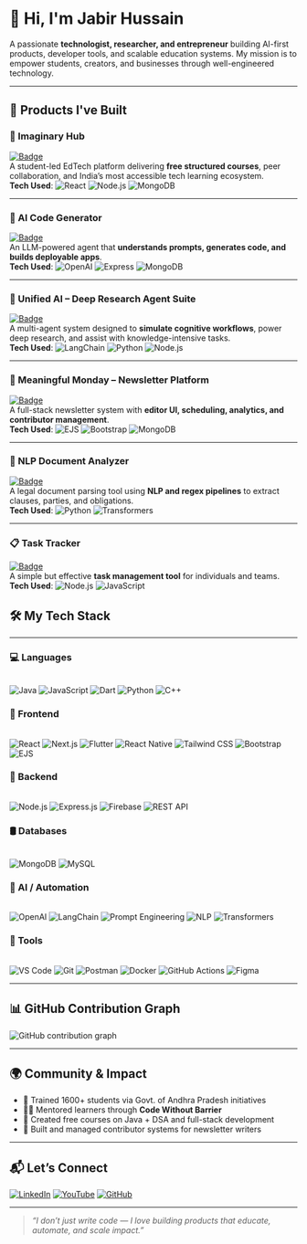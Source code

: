 # 👋 Hi, I'm Jabir Hussain

A passionate **technologist, researcher, and entrepreneur** building AI-first products, developer tools, and scalable education systems. My mission is to empower students, creators, and businesses through well-engineered technology.

---

## 🚀 Products I've Built

### 🧠 Imaginary Hub  
[![Badge](https://img.shields.io/badge/Imaginary_Hub-Education-blue?style=flat-square&logo=academia&logoColor=white)](https://www.youtube.com/@ImaginaryHub)  
A student-led EdTech platform delivering **free structured courses**, peer collaboration, and India’s most accessible tech learning ecosystem.  
**Tech Used**: ![React](https://img.shields.io/badge/-React-61DAFB?style=flat&logo=react&logoColor=white) ![Node.js](https://img.shields.io/badge/-Node.js-339933?style=flat&logo=nodedotjs&logoColor=white) ![MongoDB](https://img.shields.io/badge/-MongoDB-4EA94B?style=flat&logo=mongodb&logoColor=white)

---

### 🤖 AI Code Generator  
[![Badge](https://img.shields.io/badge/AI_Code_Generator-Automated_Coding-orange?style=flat-square&logo=openai&logoColor=white)](https://github.com/thejabirhussain)  
An LLM-powered agent that **understands prompts, generates code, and builds deployable apps**.  
**Tech Used**: ![OpenAI](https://img.shields.io/badge/-OpenAI-412991?style=flat&logo=openai&logoColor=white) ![Express](https://img.shields.io/badge/-Express-black?style=flat&logo=express&logoColor=white) ![MongoDB](https://img.shields.io/badge/-MongoDB-4EA94B?style=flat&logo=mongodb&logoColor=white)

---

### 🧠 Unified AI – Deep Research Agent Suite  
[![Badge](https://img.shields.io/badge/Unified_AI_AgentSuite-Research_Automation-9cf?style=flat-square&logo=ai&logoColor=black)](https://github.com/thejabirhussain)  
A multi-agent system designed to **simulate cognitive workflows**, power deep research, and assist with knowledge-intensive tasks.  
**Tech Used**: ![LangChain](https://img.shields.io/badge/-LangChain-4B8BBE?style=flat&logo=chainlink&logoColor=white) ![Python](https://img.shields.io/badge/-Python-3776AB?style=flat&logo=python&logoColor=white) ![Node.js](https://img.shields.io/badge/-Node.js-339933?style=flat&logo=nodedotjs&logoColor=white)

---

### 📰 Meaningful Monday – Newsletter Platform  
[![Badge](https://img.shields.io/badge/Meaningful_Monday-Tech_Insights-success?style=flat-square&logo=gmail&logoColor=white)](https://github.com/thejabirhussain)  
A full-stack newsletter system with **editor UI, scheduling, analytics, and contributor management**.  
**Tech Used**: ![EJS](https://img.shields.io/badge/-EJS-3178C6?style=flat&logo=ejs&logoColor=white) ![Bootstrap](https://img.shields.io/badge/-Bootstrap-7952B3?style=flat&logo=bootstrap&logoColor=white) ![MongoDB](https://img.shields.io/badge/-MongoDB-4EA94B?style=flat&logo=mongodb&logoColor=white)

---

### 📄 NLP Document Analyzer  
[![Badge](https://img.shields.io/badge/Document_Analyzer-Legal_NLP-ff69b4?style=flat-square&logo=python&logoColor=white)](https://github.com/thejabirhussain)  
A legal document parsing tool using **NLP and regex pipelines** to extract clauses, parties, and obligations.  
**Tech Used**: ![Python](https://img.shields.io/badge/-Python-3776AB?style=flat&logo=python&logoColor=white) ![Transformers](https://img.shields.io/badge/-Transformers-FF9900?style=flat&logo=huggingface&logoColor=white)

---

### 📋 Task Tracker  
[![Badge](https://img.shields.io/badge/Task_Tracker-Productivity_App-00bfff?style=flat-square&logo=todoist&logoColor=white)](https://github.com/thejabirhussain)  
A simple but effective **task management tool** for individuals and teams.  
**Tech Used**: ![Node.js](https://img.shields.io/badge/-Node.js-339933?style=flat&logo=nodedotjs&logoColor=white) ![JavaScript](https://img.shields.io/badge/-JavaScript-F7DF1E?style=flat&logo=javascript&logoColor=black)

## 🛠️ My Tech Stack

---

### 💻 Languages  
&nbsp;  
![Java](https://img.shields.io/badge/Java-ED8B00?style=for-the-badge&logo=java&logoColor=white)
![JavaScript](https://img.shields.io/badge/JavaScript-F7DF1E?style=for-the-badge&logo=javascript&logoColor=black)
![Dart](https://img.shields.io/badge/Dart-0175C2?style=for-the-badge&logo=dart&logoColor=white)
![Python](https://img.shields.io/badge/Python-3776AB?style=for-the-badge&logo=python&logoColor=white)
![C++](https://img.shields.io/badge/C++-00599C?style=for-the-badge&logo=cplusplus&logoColor=white)

### 🎨 Frontend  
&nbsp;  
![React](https://img.shields.io/badge/React-61DAFB?style=for-the-badge&logo=react&logoColor=white)
![Next.js](https://img.shields.io/badge/Next.js-000000?style=for-the-badge&logo=nextdotjs&logoColor=white)
![Flutter](https://img.shields.io/badge/Flutter-02569B?style=for-the-badge&logo=flutter&logoColor=white)
![React Native](https://img.shields.io/badge/React_Native-61DAFB?style=for-the-badge&logo=react&logoColor=white)
![Tailwind CSS](https://img.shields.io/badge/Tailwind_CSS-38B2AC?style=for-the-badge&logo=tailwind-css&logoColor=white)
![Bootstrap](https://img.shields.io/badge/Bootstrap-7952B3?style=for-the-badge&logo=bootstrap&logoColor=white)
![EJS](https://img.shields.io/badge/EJS-3178C6?style=for-the-badge&logo=ejs&logoColor=white)

### 🧩 Backend  
&nbsp;  
![Node.js](https://img.shields.io/badge/Node.js-339933?style=for-the-badge&logo=nodedotjs&logoColor=white)
![Express.js](https://img.shields.io/badge/Express.js-black?style=for-the-badge&logo=express&logoColor=white)
![Firebase](https://img.shields.io/badge/Firebase-FFCA28?style=for-the-badge&logo=firebase&logoColor=white)
![REST API](https://img.shields.io/badge/REST_API-005571?style=for-the-badge&logo=api&logoColor=white)

### 🛢️ Databases  
&nbsp;  
![MongoDB](https://img.shields.io/badge/MongoDB-4EA94B?style=for-the-badge&logo=mongodb&logoColor=white)
![MySQL](https://img.shields.io/badge/MySQL-4479A1?style=for-the-badge&logo=mysql&logoColor=white)

### 🤖 AI / Automation  
&nbsp;  
![OpenAI](https://img.shields.io/badge/OpenAI-412991?style=for-the-badge&logo=openai&logoColor=white)
![LangChain](https://img.shields.io/badge/LangChain-4B8BBE?style=for-the-badge&logo=chainlink&logoColor=white)
![Prompt Engineering](https://img.shields.io/badge/Prompt_Engineering-7B16FF?style=for-the-badge&logo=openai&logoColor=white)
![NLP](https://img.shields.io/badge/NLP-Natural_Language_Processing-blue?style=for-the-badge&logo=python&logoColor=white)
![Transformers](https://img.shields.io/badge/Transformers-HuggingFace-yellow?style=for-the-badge&logo=huggingface&logoColor=black)

### 🧰 Tools  
&nbsp;  
![VS Code](https://img.shields.io/badge/VS_Code-007ACC?style=for-the-badge&logo=visual-studio-code&logoColor=white)
![Git](https://img.shields.io/badge/Git-F05032?style=for-the-badge&logo=git&logoColor=white)
![Postman](https://img.shields.io/badge/Postman-FF6C37?style=for-the-badge&logo=postman&logoColor=white)
![Docker](https://img.shields.io/badge/Docker-2496ED?style=for-the-badge&logo=docker&logoColor=white)
![GitHub Actions](https://img.shields.io/badge/GitHub_Actions-2088FF?style=for-the-badge&logo=github-actions&logoColor=white)
![Figma](https://img.shields.io/badge/Figma-F24E1E?style=for-the-badge&logo=figma&logoColor=white)

---


## 📊 GitHub Contribution Graph

![GitHub contribution graph](https://raw.githubusercontent.com/thejabirhussain/thejabirhussain/output/github-contribution-grid-snake.svg)

---

## 🌍 Community & Impact

- 🏫 Trained 1600+ students via Govt. of Andhra Pradesh initiatives  
- 🧑‍🏫 Mentored learners through **Code Without Barrier**  
- 🧠 Created free courses on Java + DSA and full-stack development  
- 📝 Built and managed contributor systems for newsletter writers

---

## 📬 Let’s Connect

[![LinkedIn](https://img.shields.io/badge/-LinkedIn-0077B5?style=flat-square&logo=linkedin&logoColor=white)](https://www.linkedin.com/in/thejabirhussain/)
[![YouTube](https://img.shields.io/badge/-YouTube-FF0000?style=flat-square&logo=youtube&logoColor=white)](https://www.youtube.com/@ImaginaryHub)
[![GitHub](https://img.shields.io/badge/-GitHub-181717?style=flat-square&logo=github&logoColor=white)](https://github.com/thejabirhussain)

---

> _“I don’t just write code — I love building products that educate, automate, and scale impact.”_
